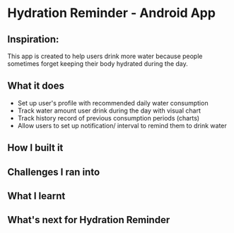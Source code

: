 # Hydration Reminder - Android App
## Inspiration:
This app is created to help users drink more water because people sometimes forget keeping their body hydrated during the day.
## What it does
- Set up user's profile with recommended daily water consumption
- Track water amount user drink during the day with visual chart
- Track history record of previous consumption periods (charts)
- Allow users to set up notification/ interval to remind them to drink water
## How I built it

## Challenges I ran into

## What I learnt

## What's next for Hydration Reminder
